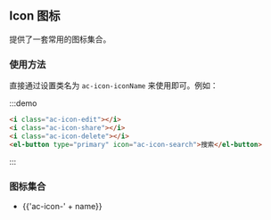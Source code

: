 ## Icon 图标

提供了一套常用的图标集合。

### 使用方法

直接通过设置类名为 `ac-icon-iconName` 来使用即可。例如：

:::demo

```html
<i class="ac-icon-edit"></i>
<i class="ac-icon-share"></i>
<i class="ac-icon-delete"></i>
<el-button type="primary" icon="ac-icon-search">搜索</el-button>
```

:::

### 图标集合

<ul class="icon-list">
  <li v-for="name in $icon" :key="name">
    <span>
      <i :class="'ac-icon-' + name"></i>
      <span class="icon-name">{{'ac-icon-' + name}}</span>
    </span>
  </li>
</ul>
